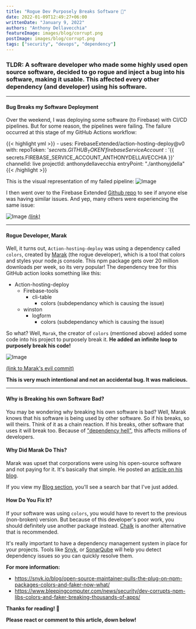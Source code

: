 ```yaml
---
title: "Rogue Dev Purposely Breaks Software 🚫"
date: 2022-01-09T12:49:27+06:00
writtenDate: "January 9, 2022"
authors: "Anthony Dellavecchia"
featureImage: images/blog/corrupt.png
postImage: images/blog/corrupt.png
tags: ["security", "devops", "dependency"]
---
```


### TLDR: A software developer who made some highly used open source software, decided to go rogue and inject a bug into his software, making it usable. This affected every other dependency (and developer) using his software.

---

#### Bug Breaks my Software Deployment

Over the weekend, I was deploying some software (to Firebase) with CI/CD pipelines. But for some reason, the pipelines were failing. The failure occurred at this stage of my GitHub Actions workflow:

{{< highlight yml >}}
    - uses: FirebaseExtended/action-hosting-deploy@v0
    with:
        repoToken: '${{ secrets.GITHUB_TOKEN }}'
        firebaseServiceAccount: '${{ secrets.FIREBASE_SERVICE_ACCOUNT_ANTHONYDELLAVECCHIA }}'
        channelId: live
        projectId: anthonydellavecchia
        entryPoint: "./anthonyjdella"
{{< /highlight >}}

This is the visual representation of my failed pipeline:
![Image](/images/blog/cd-fail.png)

I then went over to the Firebase Extended [Github repo](https://github.com/FirebaseExtended/action-hosting-deploy) to see if anyone else was having similar issues. And yep, many others were experiencing the same issue:

![Image](/images/blog/issue.png)
*[(link)](https://github.com/FirebaseExtended/action-hosting-deploy/issues/188)*

---

#### Rogue Developer, Marak

Well, it turns out, `Action-hosting-deploy` was using a dependency called `colors`, created by [Marak](https://github.com/Marak) (the rogue developer), which is a tool that colors and styles your node.js console. This npm package gets over 20 million downloads per week, so its very popular! The dependency tree for this GitHub action looks something like this:

* Action-hosting-deploy
    * Firebase-tools
        * cli-table
            * colors (subdependancy which is causing the issue)
    * winston
        * logform
            * colors (subdependancy which is causing the issue)

So what? Well, `Marak`, the creator of `colors` (mentioned above) added some code into his project to purposely break it. **He added an infinite loop to purposely break his code!**

![Image](/images/blog/infinite-loop.png)

[(link to Marak's evil commit)](https://github.com/Marak/colors.js/commit/074a0f8ed0c31c35d13d28632bd8a049ff136fb6)

**This is very much intentional and not an accidental bug. It was malicious.**

---

#### Why is Breaking his own Software Bad?

You may be wondering why breaking his own software is bad? Well, Marak knows that his software is being used by other software. So if his breaks, so will theirs. Think of it as a chain reaction. If his breaks, other software that uses it will break too. Because of ["dependency hell"](https://en.wikipedia.org/wiki/Dependency_hell), this affects millions of developers.

#### Why Did Marak Do This?

Marak was upset that corporations were using his open-source software and not paying for it. It's basically that simple. He posted an [article on his blog](https://web.archive.org/web/20210628030444/https://marak.com/blog/2021-04-25-monetizing-open-source-is-problematic).

If you view my [Blog section](https://anthonydellavecchia.com/blog), you'll see a search bar that I've just added.

#### How Do You Fix It?

If your software was using `colors`, you would have to revert to the previous (non-broken) version. But because of this developer's poor work, you should definitely use another package instead. [Chalk](https://github.com/chalk/chalk) is another alternative that is recommended.

It's really important to have a dependency management system in place for your projects. Tools like [Snyk](https://snyk.io/), or [SonarQube](https://www.sonarqube.org/) will help you detect dependency issues so you can quickly resolve them.

**For more information:**
- https://snyk.io/blog/open-source-maintainer-pulls-the-plug-on-npm-packages-colors-and-faker-now-what/
- https://www.bleepingcomputer.com/news/security/dev-corrupts-npm-libs-colors-and-faker-breaking-thousands-of-apps/


**Thanks for reading! 🙌**

**Please react or comment to this article, down below!**

